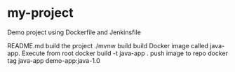 # my-project
Demo project using Dockerfile and Jenkinsfile

README.md
build the project
./mvnw build
build Docker image called java-app. Execute from root
docker build -t java-app .
push image to repo
docker tag java-app demo-app:java-1.0
